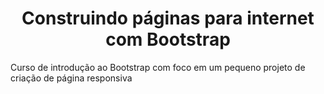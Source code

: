 <h1 align="center">Construindo páginas para internet com Bootstrap</h1>

Curso de introdução ao Bootstrap com foco em um pequeno projeto de criação de página responsiva
